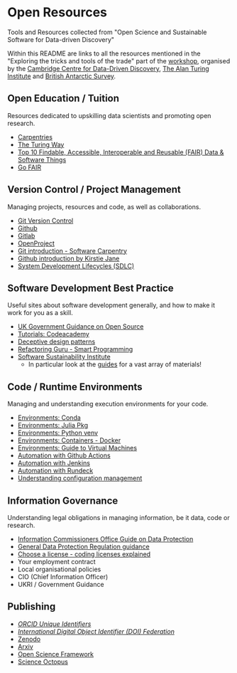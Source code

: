 # Open Resources

Tools and Resources collected from "Open Science and Sustainable Software for Data-driven Discovery"

Within this README are links to all the resources mentioned in the "Exploring the tricks and tools of the trade" part of the [workshop][1], organised by the [Cambridge Centre for Data-Driven Discovery][2], [The Alan Turing Institute][3] and [British Antarctic Survey][4].

## Open Education / Tuition

Resources dedicated to upskilling data scientists and promoting open research.

* [Carpentries](https://carpentries.org)
* [The Turing Way](https://the-turing-way.netlify.app/welcome)
* [Top 10 Findable, Accessible, Interoperable and Reusable (FAIR) Data & Software Things](https://librarycarpentry.org/Top-10-FAIR/)
* [Go FAIR](https://www.go-fair.org/) 

## Version Control / Project Management

Managing projects, resources and code, as well as collaborations.

* [Git Version Control](https://git-scm.com)
* [Github](https://github.com)
* [Gitlab](https://gitlab.com)
* [OpenProject](https://www.openproject.org/)
* [Git introduction - Software Carpentry](https://swcarpentry.github.io/git-novice/)
* [Github introduction by Kirstie Jane](https://kirstiejane.github.io/friendly-github-intro/)
* [System Development Lifecycles (SDLC)](https://en.wikipedia.org/wiki/Systems_development_life_cycle)

## Software Development Best Practice

Useful sites about software development generally, and how to make it work for you as a skill.

* [UK Government Guidance on Open Source](https://www.gov.uk/guidance/be-open-and-use-open-source)
* [Tutorials: Codeacademy](https://www.codecademy.com/)
* [Deceptive design patterns](https://www.deceptive.design/)
* [Refactoring Guru - Smart Programming](https://refactoring.guru/)
* [Software Sustainability Institute](https://www.software.ac.uk)
  * In particular look at the [guides](https://software.ac.uk/resources/guides/guides-developers) for a vast array of materials!

## Code / Runtime Environments

Managing and understanding execution environments for your code.

* [Environments: Conda](https://conda.io)
* [Environments: Julia Pkg](https://docs.julialang.org/en/v1/stdlib/Pkg/)
* [Environments: Python venv](https://docs.python.org/3/library/venv.html)
* [Environments: Containers - Docker](https://www.docker.com/resources/what-container/)
* [Environments: Guide to Virtual Machines](https://www.howtogeek.com/196060/beginner-geek-how-to-create-and-use-virtual-machines/)
* [Automation with Github Actions](https://github.com/features/actions)
* [Automation with Jenkins](https://www.jenkins.io/)
* [Automation with Rundeck](https://www.rundeck.com/)
* [Understanding configuration management](https://www.redhat.com/en/topics/automation/what-is-configuration-management)


## Information Governance

Understanding legal obligations in managing information, be it data, code or research.

* [Information Commissioners Office Guide on Data Protection](https://ico.org.uk/for-organisations/guide-to-data-protection)
* [General Data Protection Regulation guidance](https://gdpr.eu/what-is-gdpr)
* [Choose a license - coding licenses explained](https://choosealicense.com/)
* Your employment contract
* Local organisational policies 
* CIO (Chief Information Officer)
* UKRI / Government Guidance  

## Publishing

* [_ORCID Unique Identifiers_](https://orcid.org/)
* [_International Digital Object Identifier (DOI) Federation_](https://doi.org)
* [Zenodo](http://www.zenodo.org)
* [Arxiv](https://arxiv.org)
* [Open Science Framework](https://osf.io/)
* [Science Octopus](https://science-octopus.org/)

[1]: https://www.c2d3.cam.ac.uk/events/open-science-and-sustainable-software-data-driven-discovery
[2]: https://www.c2d3.cam.ac.uk/
[3]: https://www.turing.ac.uk/
[4]: https://www.bas.ac.uk/
